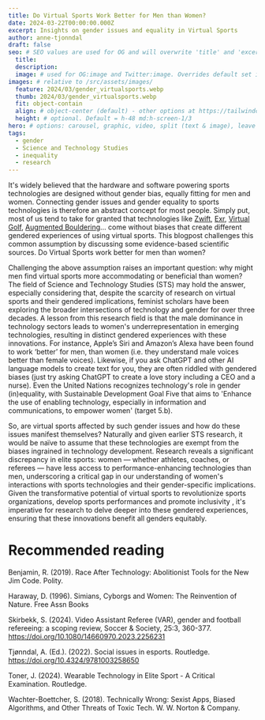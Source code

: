 ```yaml
---
title: Do Virtual Sports Work Better for Men than Women?
date: 2024-03-22T00:00:00.000Z
excerpt: Insights on gender issues and equality in Virtual Sports
author: anne-tjonndal
draft: false
seo: # SEO values are used for OG and will overwrite 'title' and 'excerpt' above
  title:
  description:
  image: # used for OG:image and Twitter:image. Overrides default set in _data/meta.siteImage
images: # relative to /src/assets/images/
  feature: 2024/03/gender_virtualsports.webp
  thumb: 2024/03/gender_virtualsports.webp
  fit: object-contain
  align: # object-center (default) - other options at https://tailwindcss.com/docs/object-position
  height: # optional. Default = h-48 md:h-screen-1/3
hero: # options: carousel, graphic, video, split (text & image), leave blank to have no hero
tags:
  - gender
  - Science and Technology Studies
  - inequality
  - research
---
```


It's widely believed  that the hardware and software powering sports technologies are designed without gender bias, equally fitting for men and women. Connecting gender issues and gender equality to sports technologies is therefore an abstract concept for most people. Simply put, most of us tend to take for granted that technologies like [Zwift](https://www.zwift.com/eu), [Exr](https://exrgame.com/), [Virtual Golf](https://sparkx.com/het-park/attracties/golf/), [Augmented Bouldering](https://sparkx.com/het-park/attracties/bouldering/)… come without biases that create different gendered experiences of using virtual sports. This blogpost challenges this common assumption by discussing some evidence-based scientific sources. Do Virtual Sports work better for men than women?

Challenging the above assumption raises an important question: why might men find virtual sports more accommodating or beneficial than women? The field of Science and Technology Studies (STS) may hold the answer, especially considering that, despite the scarcity of research on virtual sports and their gendered implications, feminist scholars have been exploring the broader intersections of technology and gender for over three decades. A lesson from this research field is that the male dominance in technology sectors leads to women's underrepresentation in emerging technologies, resulting in distinct gendered experiences with these innovations. For instance, Apple’s Siri and Amazon’s Alexa have been found to work ‘better’ for men, than women (i.e. they understand male voices better than female voices). Likewise, if you ask ChatGPT and other AI language models to create text for you, they are often riddled with gendered biases (just try asking ChatGPT to create a love story including a CEO and a nurse). Even the United Nations recognizes technology's role in gender (in)equality, with Sustainable Development Goal Five that aims to 'Enhance the use of enabling technology, especially in information and communications, to empower women' (target 5.b).

So, are virtual sports affected by such gender issues and how do these issues manifest themselves? Naturally and given earlier STS research, it would be naïve to assume that these technologies are exempt from the biases ingrained in technology development. Research reveals a significant discrepancy in elite sports: women — whether athletes, coaches, or referees — have less access to performance-enhancing technologies than men, underscoring a critical gap in our understanding of women's interactions with sports technologies and their gender-specific implications. Given the transformative potential of virtual sports to revolutionize sports organizations, develop sports performances and promote inclusivity , it's imperative for research to delve deeper into these gendered experiences, ensuring that these innovations benefit all genders equitably.

# Recommended reading
Benjamin, R. (2019). Race After Technology: Abolitionist Tools for the New Jim Code. Polity.

Haraway, D. (1996). Simians, Cyborgs and Women: The Reinvention of Nature. Free Assn Books

Skirbekk, S. (2024). Video Assistant Referee (VAR), gender and football refereeing: a scoping review, Soccer & Society, 25:3, 360-377. https://doi.org/10.1080/14660970.2023.2256231

Tjønndal, A. (Ed.). (2022). Social issues in esports. Routledge. https://doi.org/10.4324/9781003258650

Toner, J. (2024). Wearable Technology in Elite Sport - A Critical Examination. Routledge. 

Wachter-Boettcher, S. (2018). Technically Wrong: Sexist Apps, Biased Algorithms, and Other Threats of Toxic Tech. W. W. Norton & Company.

